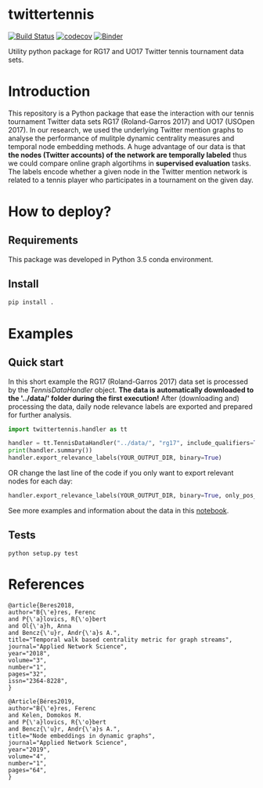 ﻿twittertennis
==============

[![Build Status](https://travis-ci.org/ferencberes/twittertennis.svg?branch=master)](https://travis-ci.org/ferencberes/twittertennis)
[![codecov](https://codecov.io/gh/ferencberes/twittertennis/branch/master/graph/badge.svg?token=O3SJ5GEHFV)](https://codecov.io/gh/ferencberes/twittertennis)
[![Binder](https://mybinder.org/badge_logo.svg)](https://mybinder.org/v2/gh/ferencberes/twittertennis/v_0.1.0?filepath=examples%2FFirstLook.ipynb)

Utility python package for RG17 and UO17 Twitter tennis tournament data sets.

# Introduction

This repository is a Python package that ease the interaction with our tennis tournament Twitter data sets RG17 (Roland-Garros 2017) and UO17 (USOpen 2017). In our research, we used the underlying Twitter mention graphs to analyse the performance of mulitple dynamic centrality measures and temporal node embedding methods. A huge advantage of our data is that **the nodes (Twitter accounts) of the network are temporally labeled** thus we could compare online graph algortihms in **supervised evaluation** tasks. The labels encode whether a given node in the Twitter mention network is related to a tennis player who participates in a tournament on the given day.

# How to deploy?

## Requirements

This package was developed in Python 3.5 conda environment.

## Install

```bash
pip install .
```

# Examples

## Quick start

In this short example the RG17 (Roland-Garros 2017) data set is processed by the *TennisDataHandler* object. **The data is automatically downloaded to the '../data/' folder during the first execution!** After (downloading and) processing the data, daily node relevance labels are exported and prepared for further analysis. 

```python
import twittertennis.handler as tt

handler = tt.TennisDataHandler("../data/", "rg17", include_qualifiers=True)
print(handler.summary())
handler.export_relevance_labels(YOUR_OUTPUT_DIR, binary=True)
```
OR change the last line of the code if you only want to export relevant nodes for each day:
```python
handler.export_relevance_labels(YOUR_OUTPUT_DIR, binary=True, only_pos_label=True)
```

See more examples and information about the data in this [notebook](./examples/FirstLook.ipynb).

## Tests

```
python setup.py test
```

# References

```
@article{Beres2018,
author="B{\'e}res, Ferenc
and P{\'a}lovics, R{\'o}bert
and Ol{\'a}h, Anna
and Bencz{\'u}r, Andr{\'a}s A.",
title="Temporal walk based centrality metric for graph streams",
journal="Applied Network Science",
year="2018",
volume="3",
number="1",
pages="32",
issn="2364-8228",
}
```
```
@Article{Béres2019,
author="B{\'e}res, Ferenc
and Kelen, Domokos M.
and P{\'a}lovics, R{\'o}bert
and Bencz{\'u}r, Andr{\'a}s A.",
title="Node embeddings in dynamic graphs",
journal="Applied Network Science",
year="2019",
volume="4",
number="1",
pages="64",
}
```
